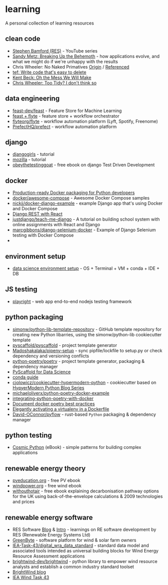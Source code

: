 # learning
A personal collection of learning resources


## clean code
- [Stephen Bamford (RES)](https://www.youtube.com/watch?v=vXy5oh-BuW0&ab_channel=StephenBamford) - YouTube series
- [Sandy Metz: Breaking Up the Behemoth](https://sandimetz.com/blog/2017/9/13/breaking-up-the-behemoth) - how applications evolve, and what we might do if we're unhappy with the results
- Chris Wheeler: No Naked Primatives [Origin](http://chriswheeler.blogspot.com/2005/05/my-favourite-smells.html) / [Referenced](https://medium.com/res-software-team/no-naked-primitives-404706369904)
- [tef: Write code that's easy to delete](https://programmingisterrible.com/post/139222674273/how-to-write-disposable-code-in-large-systems)
- [Kent Beck: Oh the Mess We Will Make](https://medium.com/@kentbeck_7670/oh-the-messes-we-will-make-578af67ad16d)
- [Chris Wheeler: Too Tidy? I don't think so](https://ronjeffries.com/articles/020-01ff/tidy/)


## data engineering

- [feast-dev/feast](https://github.com/feast-dev/feast) - Feature Store for Machine Learning
- [feast + flyte](https://blog.flyte.org/bring-ml-close-to-data-using-feast-and-flyte) - feature store + workflow orchestrator
- [flyteorg/flyte](https://github.com/flyteorg/flyte) - workflow automation platform (Lyft, Spotify, Freenome)
- [PrefectHQ/prefect](https://github.com/PrefectHQ/prefect) - workflow automation platform


## django

- [djangogirls](https://djangogirls.org/en/) - tutorial
- [mozilla](https://developer.mozilla.org/en-US/docs/Learn/Server-side/Django) - tutorial
- [obeythetestinggoat](https://www.obeythetestinggoat.com/) - free ebook on django Test Driven Development


## docker

- [Production-ready Docker packaging for Python developers](https://pythonspeed.com/docker)
- [docker/awesome-compose](https://github.com/docker/awesome-compose) - Awesome Docker Compose samples
- [nickjj/docker-django-example](https://github.com/nickjj/docker-django-example) - example Django app that's using Docker and Docker Compose
- [Django REST with React](https://www.valentinog.com/blog/drf/)
- [justdjango/teach-me-django](https://github.com/justdjango/teach-me-django) - A tutorial on building school system with online assignments with React and Django
- [marcgibbons/django-selenium-docker](https://github.com/marcgibbons/django-selenium-docker) - Example of Django Selenium testing with Docker Compose
- 


## environment setup

- [data science environment setup](https://whiteboxml.com/blog/the-definitive-data-scientist-environment-setup) - OS + Terminal + VM + conda + IDE + DB


## JS testing 

- [playright](https://github.com/microsoft/playwright) - web app end-to-end nodejs testing framework


## python packaging

- [simonw/python-lib-template-repository](https://github.com/simonw/python-lib-template-repository) - GitHub template repository for creating new Python libarries, using the simonw/python-lib cookiecutter template
- [pyscaffold/pyscaffold](https://github.com/pyscaffold/pyscaffold) - project template generator
- [Madoshakalaka/pipenv-setup](https://github.com/Madoshakalaka/pipenv-setup) - sync pipfile/lockfile to setup.py or check dependency and versioning conflicts
- [python-poetry/poetry](https://github.com/python-poetry/poetry) - project template generator, packaging & dependency manager
- [PyScaffold for Data Science](https://florianwilhelm.info/2018/11/working_efficiently_with_jupyter_lab/)
- [conda guide](https://whiteboxml.com/blog/the-definitive-guide-to-python-virtual-environments-with-conda)
- [cjolowicz/cookiecutter-hypermodern-python](https://github.com/cjolowicz/cookiecutter-hypermodern-python) - cookiecutter based on [HypyerModern Python Blog Series](https://medium.com/@cjolowicz/hypermodern-python-d44485d9d769)
- [michaeloliverx/python-poetry-docker-example](https://github.com/michaeloliverx/python-poetry-docker-example) 
- [integrating-python-poetry-with-docker](https://stackoverflow.com/questions/53835198/integrating-python-poetry-with-docker/54763270#54763270)
- [Document docker poetry best practices](https://github.com/python-poetry/poetry/discussions/1879#discussioncomment-216865)
- [Elegantly activating a virtualenv in a Dockerfile](https://pythonspeed.com/articles/activate-virtualenv-dockerfile/)
- [David-OConnor/pyflow](https://github.com/David-OConnor/pyflow) - rust-based `Python`  packaging & dependency manager


## python testing

- [Cosmic Python](https://www.cosmicpython.com/book/preface.html) (eBook) - simple patterns for building complex applications
 

## renewable energy theory

- [pveducation.org](https://www.pveducation.org/) - free PV ebook
- [windpower.org](http://ele.aut.ac.ir/~wind/en/tour/) - free wind ebook
- [withouthotair](http://withouthotair.com/) - free ebook explaining decarbonisation pathway options for the UK using back-of-the-envelope calculations & 2009 technologies and prices


## renewable energy software

- RES Software [Blog](https://medium.com/res-software-team) & [Intro](https://medium.com/res-software-team/welcome-to-the-res-software-blog-5e856c1bb8b4) - learnings on RE software development by RES (Renewable Energy Systems Ltd)
- [GreenByte](https://www.greenbyte.com/) - software platform for wind & solar farm owners
- [IEA-Task-43/digital_wra_data_standard](https://github.com/IEA-Task-43/digital_wra_data_standard) - standard data model and associated tools intended as universal building blocks for Wind Energy Resource Assessment applications
- [brightwind-dev/brightwind](https://github.com/brightwind-dev/brightwind) - python library to empower wind resource analysts and establish a common industry standard toolset
- [BrightWind blog](https://brightwindanalysis.medium.com/)
- [IEA Wind Task 43](https://www.ieawindtask43.org/)

